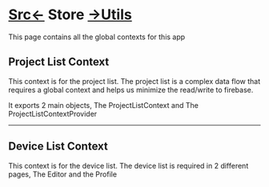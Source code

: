 # [Src<-](../readme.md) Store [->Utils](../utils/readme.md)
This page contains all the global contexts for this app

## Project List Context
This context is for the project list.
The project list is a complex data flow that requires a global context and helps us minimize the read/write to firebase.

It exports 2 main objects, The ProjectListContext and The ProjectListContextProvider

---

## Device List Context
This context is for the device list.
The device list is required in 2 different pages, The Editor and the Profile